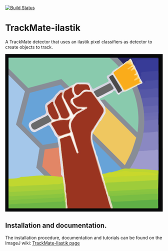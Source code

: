 [![Build Status](https://github.com/trackmate-sc/TrackMate-Ilastik/actions/workflows/build.yml/badge.svg)](https://github.com/trackmate-sc/TrackMate-Ilastik/actions/workflows/build.yml)

# TrackMate-ilastik

A TrackMate detector that uses an ilastik pixel classifiers as detector to create objects to track.

<img src="src/main/resources/images/TrackMate-Ilastik-logo-01.png" alt="TrackMate ilastik logo" width="600"/>

## Installation and documentation. 

The installation procedure, documentation and tutorials can be found on the ImageJ wiki:
[TrackMate-Ilastik page](https://imagej.net/plugins/trackmate/trackmate-ilastik)
